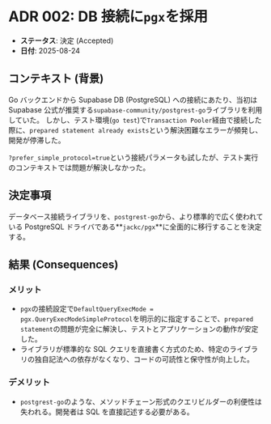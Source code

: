 # ADR 002: DB 接続に`pgx`を採用

- **ステータス**: 決定 (Accepted)
- **日付**: 2025-08-24

## コンテキスト (背景)

Go バックエンドから Supabase DB (PostgreSQL) への接続にあたり、当初は Supabase 公式が推奨する`supabase-community/postgrest-go`ライブラリを利用していた。
しかし、テスト環境(`go test`)で`Transaction Pooler`経由で接続した際に、`prepared statement already exists`という解決困難なエラーが頻発し、開発が停滞した。

`?prefer_simple_protocol=true`という接続パラメータも試したが、テスト実行のコンテキストでは問題が解決しなかった。

## 決定事項

データベース接続ライブラリを、`postgrest-go`から、より標準的で広く使われている PostgreSQL ドライバである**`jackc/pgx`**に全面的に移行することを決定する。

## 結果 (Consequences)

### メリット

- `pgx`の接続設定で`DefaultQueryExecMode = pgx.QueryExecModeSimpleProtocol`を明示的に指定することで、`prepared statement`の問題が完全に解決し、テストとアプリケーションの動作が安定した。
- ライブラリが標準的な SQL クエリを直接書く方式のため、特定のライブラリの独自記法への依存がなくなり、コードの可読性と保守性が向上した。

### デメリット

- `postgrest-go`のような、メソッドチェーン形式のクエリビルダーの利便性は失われる。開発者は SQL を直接記述する必要がある。
